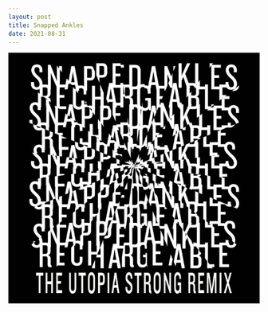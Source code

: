 ```yaml
---
layout: post
title: Snapped Ankles
date: 2021-08-31
---
```


![](/assets/img/the%20utopia%20strong%20remix.png)